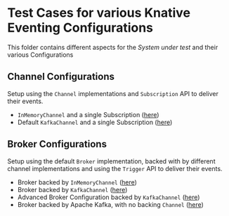 # Test Cases for various Knative Eventing Configurations

This folder contains different aspects for the _System under test_ and their various Configurations

## Channel Configurations

Setup using the `Channel` implementations and `Subscription` API to deliver their events.

* `InMemoryChannel` and a single Subscription ([here](./imc-test-config))
* Default `KafkaChannel` and a single Subscription ([here](./kc-test-config-simple))

## Broker Configurations

Setup using the default `Broker` implementation, backed with by different channel implementations and using the `Trigger` API to deliver their events.

* Broker backed by `InMemoryChannel` ([here](./broker-imc-config))
* Broker backed by `KafkaChannel` ([here](./broker-kc-config))
* Advanced Broker Configuration backed by `KafkaChannel` ([here](./broker-kc-advanced-config))
* Broker backed by Apache Kafka, with no backing `Channel` ([here](./kafka-broker-config))
